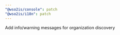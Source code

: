 ```yaml
---
"@wso2is/console": patch
"@wso2is/i18n": patch
---
```


Add info/warning messages for organization discovery

